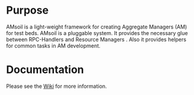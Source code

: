 # Purpose

AMsoil is a light-weight framework for creating Aggregate Managers (AM) for test beds.
AMsoil is a pluggable system. It provides the necessary glue between RPC-Handlers and Resource Managers .
Also it provides helpers for common tasks in AM development.

# Documentation

Please see the [Wiki](wiki/Home) for more information.
